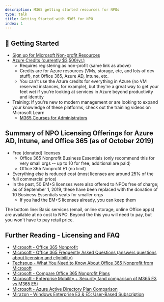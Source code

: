 ```yaml
---
description: M365 getting started resources for NPOs
type: talk
title: Getting Started with M365 for NPO
index: 1
---
```


## 🏁 Getting Started

* [Sign up for Microsoft Non-profit Resources]( https://nonprofit.microsoft.com/register )
* [Azure Credits (currently $3,500/yr.)]( https://www.microsoft.com/en-us/nonprofits/azure )
    * Requires registering as non-profit (same link as above)
    * Credits are for Azure resources (VMs, storage, etc, and lots of dev stuff), not Office 365, Azure AD, Intune, etc.
    * You can't use the Azure credits for everything in Azure (no VM reserved instances, for example), but they're a great way to get your feet wet if you're looking at services in Azure beyond productivity and identity
* Training: If you're new to modern management or are looking to expand your knowledge of these platforms, check out the training videos on Microsoft Learn
    * [M365 Courses for Administrators](https://docs.microsoft.com/en-us/learn/browse/?products=m365&roles=administrator)


## Summary of NPO Licensing Offerings for Azure AD, Intune, and Office 365 (as of October 2019)

* Free (donated) licenses
    * Office 365 Nonprofit Business Essentials (only recommend this for very small orgs -- up to 10 for free, additional are paid)
    * Office 365 Nonprofit E1 (no limit)
* Everything else is reduced cost (most licenses are around 25% of the full commercial price)
* In the past, 50 EM+S licenses were also offered to NPOs free of charge; as of September 1, 2019, these have been replaced with the donation of 10 Business Essentials seats for smaller orgs
    * If you had the EM+S licenses already, you can keep them

The bottom line: Basic services (email, online storage, online Office apps) are available at no cost to NPO. Beyond the this you will need to pay, but you won't have to pay retail price.

## Further Reading - Licensing and FAQ

* [Microsoft - Office 365 Nonprofit](https://www.microsoft.com/en-us/microsoft-365/nonprofit/office-365-nonprofit)
* [Microsoft - Office 365 Frequently Asked Questions (answers questions about licensing and eligibility)](https://www.microsoft.com/en-us/nonprofits/faq)
* [Techsoup - What You Need to Know About Office 365 Nonprofit from Microsoft](https://www.techsoup.org/support/articles-and-how-tos/what-you-need-to-know-about-microsoft-office-365-nonprofit)
* [Microsoft - Compare Office 365 Nonprofit Plans](https://www.microsoft.com/en-us/microsoft-365/nonprofit/office-365-nonprofit-plans-and-pricing?activetab=tab:primaryr2)
* [Microsoft - Enterprise Mobility + Security (and comparison of M365 E3 vs M365 E5)](https://www.microsoft.com/en-us/licensing/product-licensing/enterprise-mobility-security)
* [Microsoft - Azure Active Directory Plan Comparison](https://azure.microsoft.com/en-us/pricing/details/active-directory/)
* [Mirazon - Windows Enterprise E3 & E5: User-Based Subscription](https://www.mirazon.com/windows-10-enterprise-e3-e5-user-based-subscription-for-windows/)
